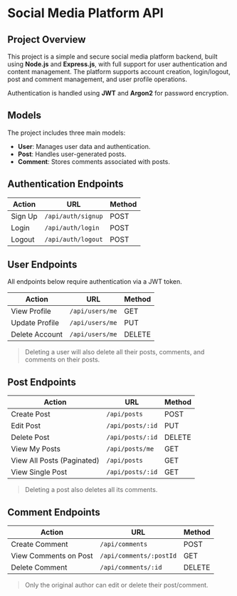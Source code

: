 
#  Social Media Platform API 

##  Project Overview

This project is a simple and secure social media platform backend, built using **Node.js** and **Express.js**, with full support for user authentication and content management. The platform supports account creation, login/logout, post and comment management, and user profile operations.

Authentication is handled using **JWT** and **Argon2** for password encryption.

##  Models

The project includes three main models:

- **User**: Manages user data and authentication.
- **Post**: Handles user-generated posts.
- **Comment**: Stores comments associated with posts.

##  Authentication Endpoints

| Action         | URL              | Method |
|----------------|------------------|--------|
| Sign Up        | `/api/auth/signup` | POST   |
| Login          | `/api/auth/login`  | POST   |
| Logout         | `/api/auth/logout` | POST   |

##  User Endpoints

All endpoints below require authentication via a JWT token.

| Action                | URL              | Method |
|-----------------------|------------------|--------|
| View Profile          | `/api/users/me`  | GET    |
| Update Profile        | `/api/users/me`  | PUT    |
| Delete Account        | `/api/users/me`  | DELETE |

>  Deleting a user will also delete all their posts, comments, and comments on their posts.

##  Post Endpoints

| Action                     | URL                    | Method |
|----------------------------|------------------------|--------|
| Create Post                | `/api/posts`           | POST   |
| Edit Post                  | `/api/posts/:id`       | PUT    |
| Delete Post                | `/api/posts/:id`       | DELETE |
| View My Posts              | `/api/posts/me`        | GET    |
| View All Posts (Paginated) | `/api/posts`           | GET    |
| View Single Post           | `/api/posts/:id`       | GET    |

>  Deleting a post also deletes all its comments.

##  Comment Endpoints

| Action                  | URL                         | Method |
|-------------------------|-----------------------------|--------|
| Create Comment          | `/api/comments`             | POST   |
| View Comments on Post   | `/api/comments/:postId`     | GET    |
| Delete Comment          | `/api/comments/:id`         | DELETE |

>  Only the original author can edit or delete their post/comment.


